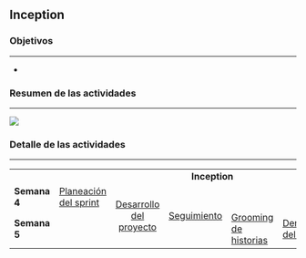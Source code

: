 ## Inception

### Objetivos
---
*


 
### Resumen de las actividades
---

![](./../../assets/images/inception.jpg)

### Detalle de las actividades
---

<table>
  <tr>
   <td align="center" colspan="7"><b>Inception</b></td>
  </tr>
  <tr>
    <td width="100px" ><b>Semana 4</b></td>
    <td><a href="https://avargas20.github.io/MISW-Procesos/semanas/sprint1/semana4/s4_planeacion_sprint">Planeación del sprint</a></td>
    <td rowspan="2" align="center"><a href="https://avargas20.github.io/MISW-Procesos/semanas/sprint1/semana4/s4_desarrollo">Desarrollo del proyecto</a></td>
    <td rowspan="2" align="center"><a href="https://avargas20.github.io/MISW-Procesos/semanas/sprint1/semana4/s4_seguimiento">Seguimiento</a></td>
    <td></td>
    <td></td>
    <td></td>
  </tr>
  <tr>
    <td width="100px"><b>Semana 5</b></td>
    <td></td>
    <td><a href="https://avargas20.github.io/MISW-Procesos/semanas/sprint1/semana5/s5_grooming">Grooming de historias</a></td>
    <td><a href="https://avargas20.github.io/MISW-Procesos/semanas/sprint1/semana5/s5_demo">Demostración del producto</a></td>
    <td><a href="https://avargas20.github.io/MISW-Procesos/semanas/sprint1/semana5/s5_retrospectiva">Retrospectiva</a></td>
  </tr>
</table>
